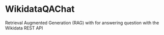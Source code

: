 # WikidataQAChat
Retrieval Augmented Generation (RAG) with for answering question with the Wikidata REST API
